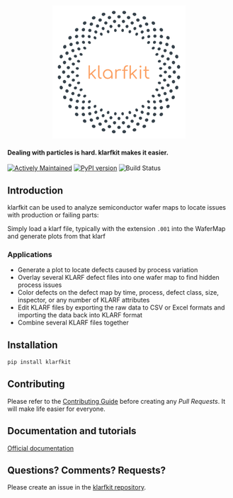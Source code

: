 <p align="center">
  <img src="images/logo.svg" alt="drawing" width="300"/>
</p>

#### Dealing with particles is hard. klarfkit makes it easier.
[![Actively Maintained](https://img.shields.io/badge/Maintenance%20Level-Actively%20Maintained-brightgreen.svg)](https://gist.github.com/cheerfulstoic/d107229326a01ff0f333a1d3476e068d)
[![PyPI version](https://badge.fury.io/py/klarfkit.svg)](https://badge.fury.io/py/klarfkit)
![Build Status](https://img.shields.io/badge/build-passing-brightgreen.svg)

## Introduction

klarfkit can be used to analyze semiconductor wafer maps to locate issues with production or failing parts:

Simply load a klarf file, typically with the extension `.001` into the WaferMap and generate plots from that klarf

### Applications
 - Generate a plot to locate defects caused by process variation
 - Overlay several KLARF defect files into one wafer map to find hidden process issues
 - Color defects on the defect map by time, process, defect class, size, inspector, or any number of KLARF attributes
 - Edit KLARF files by exporting the raw data to CSV or Excel formats and importing the data back into KLARF format
 - Combine several KLARF files together

## Installation
```bash
pip install klarfkit
```

## Contributing
Please refer to the [Contributing Guide](https://github.com/MichaelHotaling/klarfkit/blob/master/CONTRIBUTING.md) before creating any *Pull Requests*. It will make life easier for everyone.

## Documentation and tutorials
[Official documentation](http://klarfkit.readthedocs.io/en/latest/)


## Questions? Comments? Requests?
Please create an issue in the [klarfkit repository](https://github.com/MichaelHotaling/klarfkit).

